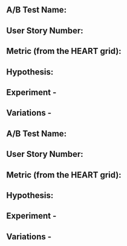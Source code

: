 ## A/B Test Name:
## User Story Number:
## Metric (from the HEART grid):
## Hypothesis:
## Experiment -
## Variations -

## A/B Test Name:
## User Story Number:
## Metric (from the HEART grid):
## Hypothesis:
## Experiment -
## Variations -

